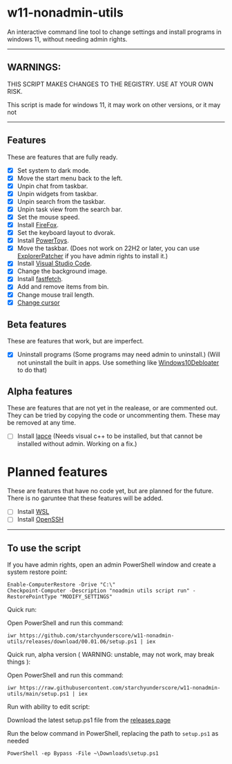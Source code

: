 # w11-nonadmin-utils

An interactive command line tool to change settings and install programs in windows 11, without needing admin rights.

---

## WARNINGS:

THIS SCRIPT MAKES CHANGES TO THE REGISTRY. USE AT YOUR OWN RISK.

This script is made for windows 11, it may work on other versions, or it may not

---

## Features

These are features that are fully ready.

- [x] Set system to dark mode.
- [x] Move the start menu back to the left.
- [x] Unpin chat from taskbar.
- [x] Unpin widgets from taskbar.
- [x] Unpin search from the taskbar.
- [x] Unpin task view from the search bar.
- [x] Set the mouse speed.
- [x] Install [FireFox](https://www.mozilla.org/en-US/firefox/new/).
- [x] Set the keyboard layout to dvorak.
- [x] Install [PowerToys](https://github.com/microsoft/PowerToys).
- [x] Move the taskbar. (Does not work on 22H2 or later, you can use [ExplorerPatcher](https://github.com/valinet/ExplorerPatcher/releases) if you have admin rights to install it.)
- [x] Install [Visual Studio Code](https://github.com/microsoft/vscode).
- [x] Change the background image.
- [x] Install [fastfetch](https://github.com/LinusDierheimer/fastfetch).
- [x] Add and remove items from bin.
- [x] Change mouse trail length.
- [x] [Change cursor](https://stackoverflow.com/a/60107014)

## Beta features

These are features that work, but are imperfect.

- [x] Uninstall programs (Some programs may need admin to uninstall.) (Will not uninstall the built in apps. Use something like [Windows10Debloater](https://github.com/Sycnex/Windows10Debloater) to do that)

## Alpha features

These are features that are not yet in the realease, or are commented out.  They can be tried by copying the code or uncommenting them. These may be removed at any time.

- [ ] Install [lapce](https://github.com/lapce/lapce) (Needs visual c++ to be installed, but that cannot be installed without admin. Working on a fix.)

# Planned features

These are features that have no code yet, but are planned for the future. There is no garuntee that these features will be added.

- [ ] Install [WSL](https://learn.microsoft.com/en-us/windows/wsl/install)
- [ ] Install [OpenSSH](https://github.com/PowerShell/Win32-OpenSSH)

---

## To use the script

If you have admin rights, open an admin PowerShell window and create a system restore point:

```
Enable-ComputerRestore -Drive "C:\"
Checkpoint-Computer -Description "noadmin utils script run" -RestorePointType "MODIFY_SETTINGS"
```

Quick run:

Open PowerShell and run this command: 

```
iwr https://github.com/starchyunderscore/w11-nonadmin-utils/releases/download/00.01.06/setup.ps1 | iex
```

Quick run, alpha version ( WARNING: unstable, may not work, may break things ):

Open PowerShell and run this command:

```
iwr https://raw.githubusercontent.com/starchyunderscore/w11-nonadmin-utils/main/setup.ps1 | iex
```

Run with ability to edit script:

Download the latest setup.ps1 file from the [releases page](https://github.com/starchyunderscore/w11-nonadmin-utils/releases/latest)

Run the below command in PowerShell, replacing the path to `setup.ps1` as needed

```
PowerShell -ep Bypass -File ~\Downloads\setup.ps1
```
